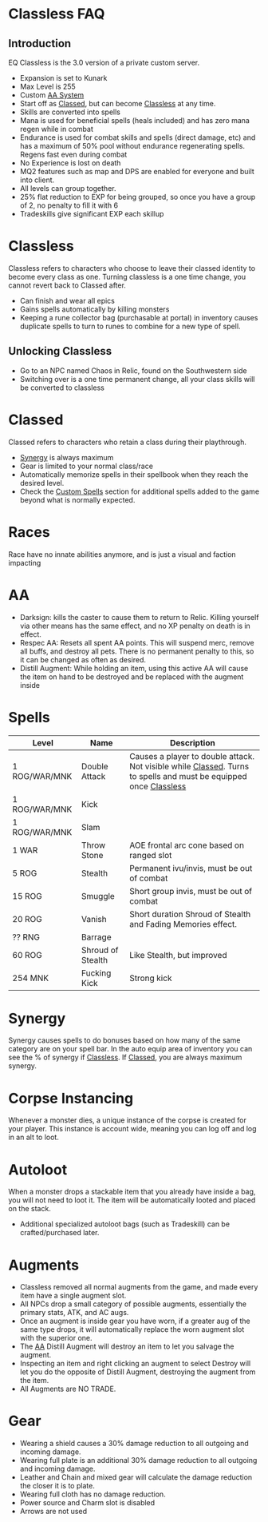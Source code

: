 # Classless FAQ


## Introduction
EQ Classless is the 3.0 version of a private custom server.

- Expansion is set to Kunark
- Max Level is 255
- Custom [AA System](#AA)
- Start off as [Classed](#Classed), but can become [Classless](#Classless) at any time.
- Skills are converted into spells
- Mana is used for beneficial spells (heals included) and has zero mana regen while in combat
- Endurance is used for combat skills and spells (direct damage, etc) and has a maximum of 50% pool without endurance regenerating spells. Regens fast even during combat
- No Experience is lost on death
- MQ2 features such as map and DPS are enabled for everyone and built into client.
- All levels can group together.
- 25% flat reduction to EXP for being grouped, so once you have a group of 2, no penalty to fill it with 6
- Tradeskills give significant EXP each skillup

# Classless
Classless refers to characters who choose to leave their classed identity to become every class as one. Turning classless is a one time change, you cannot revert back to Classed after.
- Can finish and wear all epics
- Gains spells automatically by killing monsters
- Keeping a rune collector bag (purchasable at portal) in inventory causes duplicate spells to turn to runes to combine for a new type of spell.

## Unlocking Classless
- Go to an NPC named Chaos in Relic, found on the Southwestern side
- Switching over is a one time permanent change, all your class skills will be converted to classless

# Classed
Classed refers to characters who retain a class during their playthrough.
- [Synergy](#Synergy) is always maximum
- Gear is limited to your normal class/race
- Automatically memorize spells in their spellbook when they reach the desired level. 
- Check the [Custom Spells](#Spells) section for additional spells added to the game beyond what is normally expected.

# Races
Race have no innate abilities anymore, and is just a visual and faction impacting

# AA
- Darksign: kills the caster to cause them to return to Relic. Killing yourself via other means has the same effect, and no XP penalty on death is in effect.
- Respec AA: Resets all spent AA points. This will suspend merc, remove all buffs, and destroy all pets. There is no permanent penalty to this, so it can be changed as often as desired.
- Distill Augment: While holding an item, using this active AA will cause the item on hand to be destroyed and be replaced with the augment inside

# Spells

Level|Name|Description
--|--|--
1 ROG/WAR/MNK|Double Attack|Causes a player to double attack. Not visible while [Classed](#Classed). Turns to spells and must be equipped once [Classless](#Classless)
1 ROG/WAR/MNK|Kick|
1 ROG/WAR/MNK|Slam|
1 WAR|Throw Stone|AOE frontal arc cone based on ranged slot
5 ROG|Stealth|Permanent ivu/invis, must be out of combat
15 ROG|Smuggle|Short group invis, must be out of combat
20 ROG|Vanish|Short duration Shroud of Stealth and Fading Memories effect.
?? RNG|Barrage|
60 ROG|Shroud of Stealth|Like Stealth, but improved
254 MNK|Fucking Kick|Strong kick

# Synergy
Synergy causes spells to do bonuses based on how many of the same category are on your spell bar. In the auto equip area of inventory you can see the % of synergy if [Classless](#Classless). If [Classed](#Classed), you are always maximum synergy.
   
# Corpse Instancing
Whenever a monster dies, a unique instance of the corpse is created for your player. This instance is account wide, meaning you can log off and log in an alt to loot.
# Autoloot
When a monster drops a stackable item that you already have inside a bag, you will not need to loot it. The item will be automatically looted and placed on the stack.
- Additional specialized autoloot bags (such as Tradeskill) can be crafted/purchased later.

# Augments
- Classless removed all normal augments from the game, and made every item have a single augment slot.
- All NPCs drop a small category of possible augments, essentially the primary stats, ATK, and AC augs.
- Once an augment is inside gear you have worn, if a greater aug of the same type drops, it will automatically replace the worn augment slot with the superior one.
- The [AA](#AA) Distill Augment will destroy an item to let you salvage the augment.
- Inspecting an item and right clicking an augment to select Destroy will let you do the opposite of Distill Augment, destroying the augment from the item.
- All Augments are NO TRADE.

# Gear
- Wearing a shield causes a 30% damage reduction to all outgoing and incoming damage.
- Wearing full plate is an additional 30% damage reduction to all outgoing and incoming damage.
- Leather and Chain and mixed gear will calculate the damage reduction the closer it is to plate.
- Wearing full cloth has no damage reduction.
- Power source and Charm slot is disabled
- Arrows are not used
